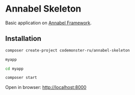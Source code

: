 # Annabel Skeleton

Basic application on [Annabel Framework](https://github.com/codemonster-ru/annabel).

## Installation

```bash
composer create-project codemonster-ru/annabel-skeleton

myapp

cd myapp

composer start
```

Open in browser: [http://localhost:8000](http://localhost:8000)
